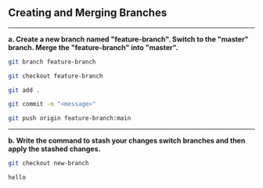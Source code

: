 ## Creating and Merging Branches

<hr />

**a. Create a new branch named "feature-branch". Switch to the "master" branch. Merge the "feature-branch" into "master".**


```bash
git branch feature-branch
```

```bash
git checkout feature-branch
```

```bash
git add .
```

```bash
git commit -m "<message>"
```

```bash
git push origin feature-branch:main
```

<hr />

**b. Write the command to stash your changes switch branches and then apply the stashed changes.**


```bash
git checkout new-branch
```


```bash
hello
```